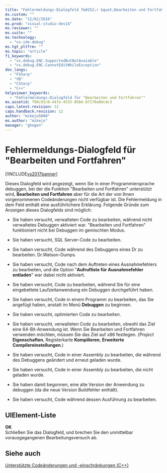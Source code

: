 ```yaml
---
title: "Fehlermeldungs-Dialogfeld f&#252;r &quot;Bearbeiten und Fortfahren&quot; | Microsoft Docs"
ms.custom: ""
ms.date: "12/02/2016"
ms.prod: "visual-studio-dev14"
ms.reviewer: ""
ms.suite: ""
ms.technology: 
  - "vs-ide-debug"
ms.tgt_pltfrm: ""
ms.topic: "article"
f1_keywords: 
  - "vs.debug.ENC.SupportedButNotAvaiable"
  - "vs.debug.ENC.CannotEditWhileException"
dev_langs: 
  - "FSharp"
  - "VB"
  - "CSharp"
  - "C++"
helpviewer_keywords: 
  - "Fehlermeldungs-Dialogfeld für "Bearbeiten und Fortfahren""
ms.assetid: f98c91c0-447a-4533-85b6-87170a0dc4c3
caps.latest.revision: 12
caps.handback.revision: 12
author: "mikejo5000"
ms.author: "mikejo"
manager: "ghogen"
---
```

# Fehlermeldungs-Dialogfeld f&#252;r &quot;Bearbeiten und Fortfahren&quot;
[!INCLUDE[vs2017banner](../code-quality/includes/vs2017banner.md)]

Dieses Dialogfeld wird angezeigt, wenn Sie in einer Programmiersprache debuggen, bei der die Funktion "Bearbeiten und Fortfahren" unterstützt wird, **Bearbeiten und Fortfahren** aber für die Art der von Ihnen vorgenommenen Codeänderungen nicht verfügbar ist.  Die Fehlermeldung in dem Feld enthält eine ausführlichere Erklärung.  Folgende Gründe zum Anzeigen dieses Dialogfelds sind möglich:  
  
-   Sie haben versucht, verwalteten Code zu bearbeiten, während nicht verwaltetes Debuggen aktiviert war.  "Bearbeiten und Fortfahren" funktioniert nicht bei Debuggen im gemischten Modus.  
  
-   Sie haben versucht, SQL Server\-Code zu bearbeiten.  
  
-   Sie haben versucht, Code während des Debuggens eines Dr zu bearbeiten.  Dr.Watson\-Dumps.  
  
-   Sie haben versucht, Code nach dem Auftreten eines Ausnahmefehlers zu bearbeiten, und die Option "**Aufrufliste für Ausnahmefehler entladen**" war dabei nicht aktiviert.  
  
-   Sie haben versucht, Code zu bearbeiten, während Sie für eine eingebettete Laufzeitanwendung ein Debuggen durchgeführt haben.  
  
-   Sie haben versucht, Code in einem Programm zu bearbeiten, das Sie angefügt haben, anstatt im Menü **Debuggen** zu beginnen.  
  
-   Sie haben versucht, optimierten Code zu bearbeiten.  
  
-   Sie haben versucht, verwalteten Code zu bearbeiten, obwohl das Ziel eine 64\-Bit\-Anwendung ist.  Wenn Sie Bearbeiten und Fortfahren verwenden möchten, müssen Sie das Ziel auf x86 festlegen. \(*Project* **Eigenschaften**, Registerkarte **Kompilieren**, **Erweiterte Compilereinstellungen**.\)  
  
-   Sie haben versucht, Code in einer Assembly zu bearbeiten, die während des Debuggens geändert und erneut geladen wurde.  
  
-   Sie haben versucht, Code in einer Assembly zu bearbeiten, die nicht geladen wurde.  
  
-   Sie haben damit begonnen, eine alte Version der Anwendung zu debuggen \(da die neue Version Buildfehler enthält\).  
  
-   Sie haben versucht, Code während dessen Ausführung zu bearbeiten.  
  
## UIElement-Liste  
 **OK**  
 Schließen Sie das Dialogfeld, und brechen Sie den unmittelbar vorausgegangenen Bearbeitungsversuch ab.  
  
## Siehe auch  
 [Unterstützte Codeänderungen und \-einschränkungen \(C\+\+\)](../debugger/supported-code-changes-cpp.md)